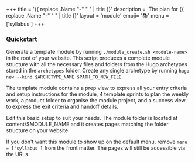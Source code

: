 +++
title = '{{ replace .Name "-" " " | title }}'
description = 'The plan for {{ replace .Name "-" " " | title }}'
layout = 'module'
emoji= '📚'
menu = ['syllabus']
+++

### Quickstart

Generate a template module by running `./module_create.sh <module-name>` in the root of your website. This script produces a complete module structure with all the necessary files and folders from the Hugo archetypes stored in the `archetypes` folder. Create any single archetype by running `hugo new --kind $ARCHETYPE_NAME $PATH_TO_NEW_FILE`.

The template module contains a prep view to express all your entry criteria and setup instructions for the module, 4 template sprints to plan the weekly work, a product folder to organise the module project, and a success view to express the exit criteria and handoff details.

Edit this basic setup to suit your needs. The module folder is located at content/$MODULE_NAME and it creates pages matching the folder structure on your website.

If you don't want this module to show up on the default menu, remove `menu = ['syllabus']` from the front matter. The pages will still be accessible via the URLs.
